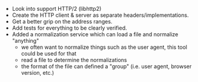 
* Look into support HTTP/2 (libhttp2)
* Create the HTTP client & server as separate headers/implementations.
* Get a better grip on the address ranges.
* Add tests for everything to be clearly verified.
* Added a normalization service which can load a file and normalize "anything"
  - we often want to normalize things such as the user agent, this tool could
    be used for that
  - read a file to determine the normalizations
  - the format of the file can defined a "group" (i.e. user agent, browser
    version, etc.)

